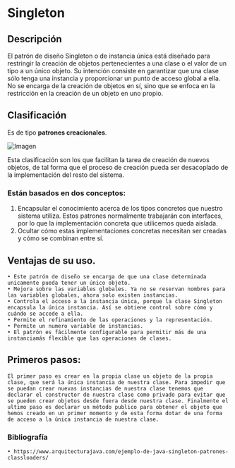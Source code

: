 # Singleton

## Descripción

El patrón de diseño Singleton o de instancia única está diseñado para restringir la creación de objetos pertenecientes a una clase o el valor de un tipo a un único objeto. Su intención consiste en garantizar que una clase sólo tenga una instancia y proporcionar un punto de acceso global a ella. No se encarga de la creación de objetos en sí, sino que se enfoca en la restricción en la creación de un objeto en uno propio.

## Clasificación

Es de tipo **patrones creacionales**.

![Imagen](https://www.arquitecturajava.com/wp-content/uploads/00111.gif)

Esta clasificación son los que facilitan la tarea de creación de nuevos objetos, de tal forma que el proceso de creación pueda ser desacoplado de la implementación del resto del sistema.

### Están basados en dos conceptos:

  1. Encapsular el conocimiento acerca de los tipos concretos que nuestro sistema utiliza. Estos patrones normalmente trabajarán con interfaces, por lo que la implementación concreta que utilicemos queda aislada.
  2. Ocultar cómo estas implementaciones concretas necesitan ser creadas y cómo se combinan entre sí.

## Ventajas de su uso.

    • Este patrón de diseño se encarga de que una clase determinada unicamente pueda tener un único objeto.
    • Mejora sobre las variables globales. Ya no se reservan nombres para las variables globales, ahora solo existen instancias.
    • Controla el acceso a la instancia única, porque la clase Singleton encapsula la única instancia. Así se obtiene control sobre cómo y cuándo se accede a ella.
    • Permite el refinamiento de las operaciones y la representación.
    • Permite un numero variable de instancias. 
    • El patrón es fácilmente configurable para permitir más de una instanciamás flexible que las operaciones de clases.
    
 ## Primeros pasos: ##
    
    El primer paso es crear en la propia clase un objeto de la propia clase, que será la única instancia de nuestra clase. Para impedir que se puedan crear nuevas instancias de nuestra clase tenemos que declarar el constructor de nuestra clase como privado para evitar que se pueden crear objetos desde fuera desde nuestra clase. Finalmente el ultimo paso es declarar un método publico para obtener el objeto que hemos creado en un primer momento y de esta forma dotar de una forma de acceso a la única instancia de nuestra clase.
    
    
  ### Bibliografía
  
    • https://www.arquitecturajava.com/ejemplo-de-java-singleton-patrones-classloaders/
